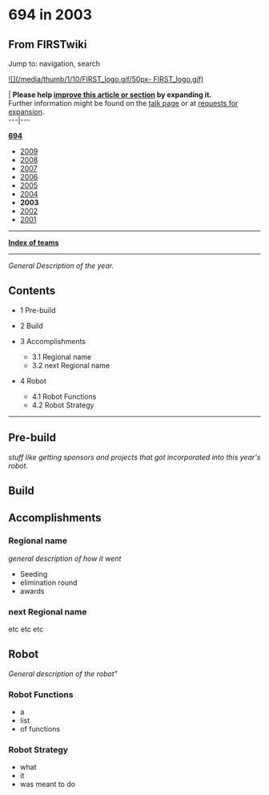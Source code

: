 # 694 in 2003

## From FIRSTwiki

Jump to: navigation, search

[![](/media/thumb/1/10/FIRST_logo.gif/50px-
FIRST_logo.gif)](Image:FIRST_logo.gif)

| **Please help [improve this article or section](http://www.firstwiki.net/index.php?title=694_in_2003&action=edit "http://www.firstwiki.net/index.php?title=694_in_2003&action=edit") by expanding it.**<br>
Further information might be found on the [talk page](/index.php?title=Talk:694_in_2003&action=edit "Talk:694 in 2003") or at [requests for expansion](FIRSTwiki:Requests_for_expansion "FIRSTwiki:Requests for expansion").<br>
---|---

**[694](694 "694")**

- [2009](694_in_2009 "694 in 2009")
- [2008](694_in_2008 "694 in 2008")
- [2007](694_in_2007 "694 in 2007")
- [2006](694_in_2006 "694 in 2006")
- [2005](694_in_2005 "694 in 2005")
- [2004](694_in_2004 "694 in 2004")
- **2003**
- [2002](694_in_2002 "694 in 2002")
- [2001](694_in_2001 "694 in 2001")

--------------------------------------------------------------------------------

**[Index of teams](Index_of_teams "Index of teams")**

--------------------------------------------------------------------------------

_General Description of the year._

## Contents

- 1 Pre-build
- 2 Build
- 3 Accomplishments

  - 3.1 Regional name
  - 3.2 next Regional name

- 4 Robot

  - 4.1 Robot Functions
  - 4.2 Robot Strategy

--------------------------------------------------------------------------------

## Pre-build

_stuff like getting sponsors and projects that got incorporated into this year's robot._

## Build

## Accomplishments

### Regional name

_general description of how it went_

- Seeding
- elimination round
- awards

### next Regional name

etc etc etc

## Robot

_General description of the robot"_

### Robot Functions

- a
- list
- of functions

### Robot Strategy

- what
- it
- was meant to do
